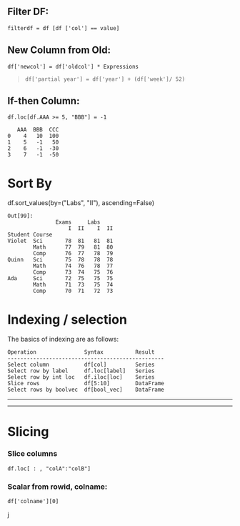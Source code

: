 

## Filter DF:
```
filterdf = df [df ['col'] == value]
```

## New Column from Old:

`df['newcol'] = df['oldcol'] * Expressions`
> `df['partial year'] = df['year'] + (df['week']/ 52)`

## If-then Column:
`df.loc[df.AAA >= 5, "BBB"] = -1`
```
   AAA  BBB  CCC
0    4   10  100
1    5   -1   50
2    6   -1  -30
3    7   -1  -50
```

# Sort By
df.sort_values(by=("Labs", "II"), ascending=False)
```
Out[99]: 
               Exams     Labs    
                   I  II    I  II
Student Course                   
Violet  Sci       78  81   81  81
        Math      77  79   81  80
        Comp      76  77   78  79
Quinn   Sci       75  78   78  78
        Math      74  76   78  77
        Comp      73  74   75  76
Ada     Sci       72  75   75  75
        Math      71  73   75  74
        Comp      70  71   72  73
```

# Indexing / selection

The basics of indexing are as follows:
```
Operation               Syntax          Result
-------------------------------------------------
Select column           df[col]         Series
Select row by label     df.loc[label]   Series
Select row by int loc   df.iloc[loc]    Series
Slice rows              df[5:10]        DataFrame
Select rows by boolvec  df[bool_vec]    DataFrame
```

---
---
# Slicing
### Slice columns
```
df.loc[ : , "colA":"colB"]
```

### Scalar from rowid, colname:     
`df['colname'][0]`

j
